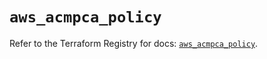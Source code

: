 # `aws_acmpca_policy`

Refer to the Terraform Registry for docs: [`aws_acmpca_policy`](https://registry.terraform.io/providers/hashicorp/aws/5.57.0/docs/resources/acmpca_policy).
